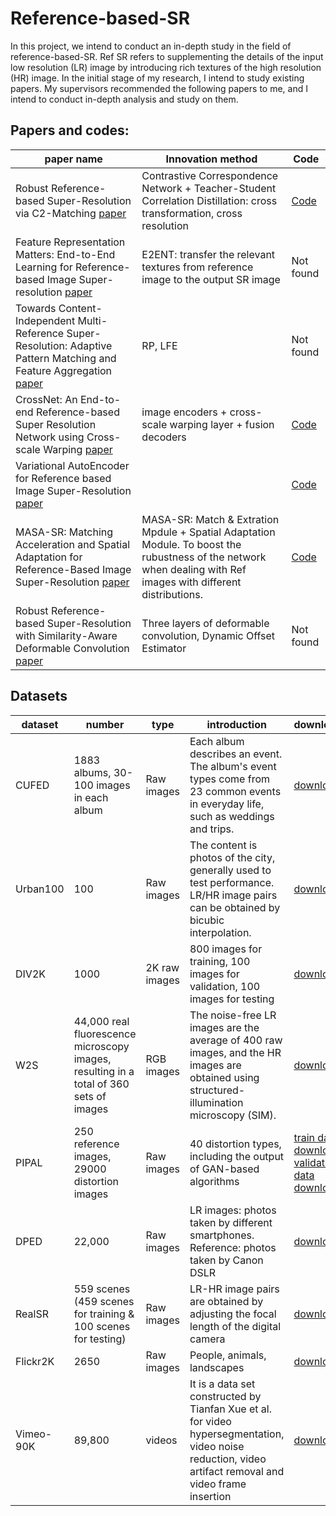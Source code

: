 # Reference-based-SR

In this project, we intend to conduct an in-depth study in the field of reference-based-SR. Ref SR refers to supplementing the details of the input low resolution (LR) image by introducing rich textures of the high resolution (HR) image. In the initial stage of my research, I intend to study existing papers. My supervisors recommended the following papers to me, and I intend to conduct in-depth analysis and study on them.
## Papers and codes:
paper name|Innovation method|Code
----|-----|------
Robust Reference-based Super-Resolution via C2-Matching [paper](https://openaccess.thecvf.com/content/CVPR2021/papers/Lu_MASA-SR_Matching_Acceleration_and_Spatial_Adaptation_for_Reference-Based_Image_Super-Resolution_CVPR_2021_paper.pdf)|Contrastive Correspondence Network + Teacher-Student Correlation Distillation: cross transformation, cross resolution|[Code](https://github.com/yumingj/C2-Matching)
Feature Representation Matters: End-to-End Learning for Reference-based Image Super-resolution [paper](https://www.ecva.net/papers/eccv_2020/papers_ECCV/papers/123490222.pdf)|E2ENT: transfer the relevant textures from reference image to the output SR image|Not found
Towards Content-Independent Multi-Reference Super-Resolution: Adaptive Pattern Matching and Feature Aggregation [paper](https://www.ecva.net/papers/eccv_2020/papers_ECCV/papers/123700052.pdf)|RP, LFE|Not found
CrossNet: An End-to-end Reference-based Super Resolution Network using Cross-scale Warping [paper](https://arxiv.org/pdf/1807.10547.pdf)|image encoders + cross-scale warping layer + fusion decoders|[Code](https://github.com/htzheng/ECCV2018_CrossNet_RefSR)
Variational AutoEncoder for Reference based Image Super-Resolution [paper](https://arxiv.org/pdf/2106.04090.pdf)||[Code](https://github.com/Holmes-Alan/RefVAE)
MASA-SR: Matching Acceleration and Spatial Adaptation for Reference-Based Image Super-Resolution [paper](https://arxiv.org/pdf/2106.02299.pdf)|MASA-SR: Match & Extration Mpdule + Spatial Adaptation Module. To boost the rubustness of the network when dealing with Ref images with different distributions.|[Code](https://github.com/dvlab-research/MASA-SR)
Robust Reference-based Super-Resolution with Similarity-Aware Deformable Convolution [paper](https://openaccess.thecvf.com/content_CVPR_2020/papers/Shim_Robust_Reference-Based_Super-Resolution_With_Similarity-Aware_Deformable_Convolution_CVPR_2020_paper.pdf)|Three layers of deformable convolution, Dynamic Offset Estimator|Not found

## Datasets
dataset|number|type|introduction|download
---|----|-----|------|-------
CUFED|1883 albums, 30-100 images in each album|Raw images|Each album describes an event. The album's event types come from 23 common events in everyday life, such as weddings and trips.|[download](https://drive.google.com/file/d/0BxBaqbArti0NMlF4aG05c3h2NU0/view)
Urban100|100|Raw images|The content is photos of the city, generally used to test performance. LR/HR image pairs can be obtained by bicubic interpolation.|[download](https://www.kaggle.com/msahebi/super-resolution)
DIV2K|1000|2K raw images|800 images for training, 100 images for validation, 100 images for testing|[download](https://drive.google.com/drive/folders/1B-uaxvV9qeuQ-t7MFiN1oEdA6dKnj2vW)
W2S|44,000 real fluorescence microscopy images, resulting in a total of 360 sets of images|RGB images|The noise-free LR images are the average of 400 raw images, and the HR images are obtained using structured-illumination microscopy (SIM).|[download](https://zenodo.org/record/3895807#.YJOu0egzabg)
PIPAL|250 reference images, 29000 distortion images|Raw images|40 distortion types, including the output of GAN-based algorithms|[train data download](https://drive.google.com/drive/folders/1G4fLeDcq6uQQmYdkjYUHhzyel4Pz81p-) [validation data download](https://drive.google.com/drive/folders/1w0wFYHj8iQ8FgA9-YaKZLq7HAtykckXn)
DPED|22,000|Raw images|LR images: photos taken by different smartphones. Reference: photos taken by Canon DSLR|[download](https://drive.google.com/file/d/0BwOLOmqkYj-jeUJwQjRNUFkzOTA/view?resourcekey=0-C5SGM--H8oLNY5TR61tRlA)
RealSR|559 scenes (459 scenes for training & 100 scenes for testing)|Raw images|LR-HR image pairs are obtained by adjusting the focal length of the digital camera|[download](https://drive.google.com/file/d/1Iqx3AbUlLjR_JglsQIq9y9BEcrNLcOCU/view)
Flickr2K|2650|Raw images|People, animals, landscapes|[download](https://drive.google.com/drive/folders/1B-uaxvV9qeuQ-t7MFiN1oEdA6dKnj2vW)
Vimeo-90K|89,800|videos|It is a data set constructed by Tianfan Xue et al. for video hypersegmentation, video noise reduction, video artifact removal and video frame insertion|[download](http://toflow.csail.mit.edu/)

